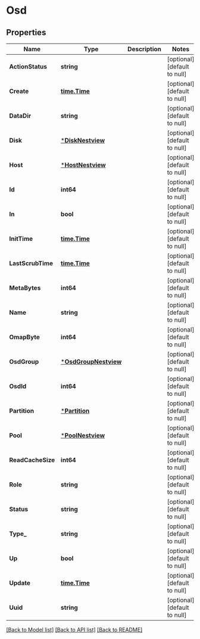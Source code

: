 # Osd

## Properties
Name | Type | Description | Notes
------------ | ------------- | ------------- | -------------
**ActionStatus** | **string** |  | [optional] [default to null]
**Create** | [**time.Time**](time.Time.md) |  | [optional] [default to null]
**DataDir** | **string** |  | [optional] [default to null]
**Disk** | [***DiskNestview**](Disk_Nestview.md) |  | [optional] [default to null]
**Host** | [***HostNestview**](Host_Nestview.md) |  | [optional] [default to null]
**Id** | **int64** |  | [optional] [default to null]
**In** | **bool** |  | [optional] [default to null]
**InitTime** | [**time.Time**](time.Time.md) |  | [optional] [default to null]
**LastScrubTime** | [**time.Time**](time.Time.md) |  | [optional] [default to null]
**MetaBytes** | **int64** |  | [optional] [default to null]
**Name** | **string** |  | [optional] [default to null]
**OmapByte** | **int64** |  | [optional] [default to null]
**OsdGroup** | [***OsdGroupNestview**](OsdGroup_Nestview.md) |  | [optional] [default to null]
**OsdId** | **int64** |  | [optional] [default to null]
**Partition** | [***Partition**](Partition.md) |  | [optional] [default to null]
**Pool** | [***PoolNestview**](Pool_Nestview.md) |  | [optional] [default to null]
**ReadCacheSize** | **int64** |  | [optional] [default to null]
**Role** | **string** |  | [optional] [default to null]
**Status** | **string** |  | [optional] [default to null]
**Type_** | **string** |  | [optional] [default to null]
**Up** | **bool** |  | [optional] [default to null]
**Update** | [**time.Time**](time.Time.md) |  | [optional] [default to null]
**Uuid** | **string** |  | [optional] [default to null]

[[Back to Model list]](../README.md#documentation-for-models) [[Back to API list]](../README.md#documentation-for-api-endpoints) [[Back to README]](../README.md)


